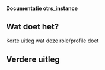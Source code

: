 #### Documentatie otrs_instance

## Wat doet het?

Korte uitleg wat deze role/profile doet

## Verdere uitleg
